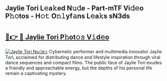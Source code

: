 ## Jaylie Tori L𝚎a𝚔ed N𝚞𝚍e - Part-mTF Vi𝚍𝚎o P𝚑𝚘tos - H𝚘𝚝 O𝚗𝚕yf𝚊ns L𝚎a𝚔s sN3ds

# <h2><a href="http://kf1t0g.oniu.top/?m=Jaylie+Tori">🔗👉 🔴 Jaylie Tori P𝚑ot𝚘𝚜 V𝚒d𝚎o</a></h2>

[![Jaylie Tori Nu𝚍e𝚜](https://i.imgur.com/0qMVB7G.gif)](http://kf1t0g.oniu.top/?m=Jaylie+Tori)
Cybernetic performer and multimedia innovator Jaylie Tori, acclaimed for distributing dance and lifestyle inspiration through viral dance sequences and compact films. The public face of Jaylie Tori exudes a friendly and approachable energy, but the depths of his personal life remain a captivating mystery.  
